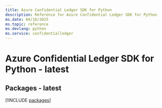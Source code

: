 ```yaml
---
title: Azure Confidential Ledger SDK for Python
description: Reference for Azure Confidential Ledger SDK for Python
ms.date: 04/18/2025
ms.topic: reference
ms.devlang: python
ms.service: confidentialledger
---
```

# Azure Confidential Ledger SDK for Python - latest
## Packages - latest
[!INCLUDE [packages](confidential-ledger-index.md)]